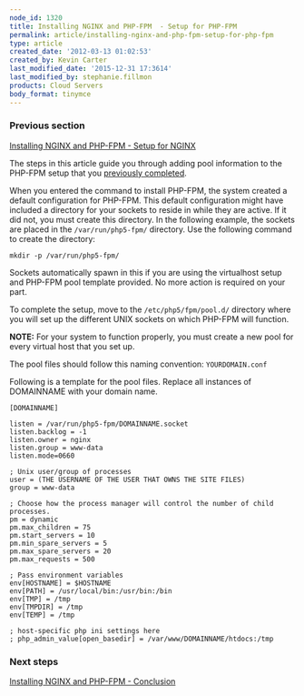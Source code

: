 ```yaml
---
node_id: 1320
title: Installing NGINX and PHP-FPM  - Setup for PHP-FPM
permalink: article/installing-nginx-and-php-fpm-setup-for-php-fpm
type: article
created_date: '2012-03-13 01:02:53'
created_by: Kevin Carter
last_modified_date: '2015-12-31 17:3614'
last_modified_by: stephanie.fillmon
products: Cloud Servers
body_format: tinymce
---
```


### Previous section

[Installing NGINX and PHP-FPM - Setup for
NGINX](http://www.rackspace.com/knowledge_center/article/installing-nginx-and-php-fpm-setup-for-nginx)

The steps in this article guide you through adding pool information to
the PHP-FPM setup that you [previously
completed](http://www.rackspace.com/knowledge_center/article/installing-nginx-and-php-fpm-setup-for-nginx).

When you entered the command to install PHP-FPM, the system created a
default configuration for PHP-FPM. This default configuration might have
included a directory for your sockets to reside in while they are
active. If it did not, you must create this directory. In the following
example, the sockets are placed in the `/var/run/php5-fpm/` directory.
Use the following command to create the directory:

    mkdir -p /var/run/php5-fpm/

Sockets automatically spawn in this if you are using the virtualhost
setup and PHP-FPM pool template provided. No more action is required on
your part.

To complete the setup, move to the `/etc/php5/fpm/pool.d/` directory
where you will set up the different UNIX sockets on which PHP-FPM will
function.

**NOTE:** For your system to function properly, you must create a new
pool for every virtual host that you set up.

The pool files should follow this naming convention: `YOURDOMAIN.conf`

Following is a template for the pool files. Replace all instances of
DOMAINNAME with your domain name.

    [DOMAINNAME]

    listen = /var/run/php5-fpm/DOMAINNAME.socket
    listen.backlog = -1
    listen.owner = nginx
    listen.group = www-data
    listen.mode=0660

    ; Unix user/group of processes
    user = (THE USERNAME OF THE USER THAT OWNS THE SITE FILES)
    group = www-data

    ; Choose how the process manager will control the number of child processes.
    pm = dynamic
    pm.max_children = 75
    pm.start_servers = 10
    pm.min_spare_servers = 5
    pm.max_spare_servers = 20
    pm.max_requests = 500

    ; Pass environment variables
    env[HOSTNAME] = $HOSTNAME
    env[PATH] = /usr/local/bin:/usr/bin:/bin
    env[TMP] = /tmp
    env[TMPDIR] = /tmp
    env[TEMP] = /tmp

    ; host-specific php ini settings here
    ; php_admin_value[open_basedir] = /var/www/DOMAINNAME/htdocs:/tmp

### Next steps

[Installing NGINX and PHP-FPM -
Conclusion](http://www.rackspace.com/knowledge_center/article/installing-nginx-and-php-fpm-conclusion)

